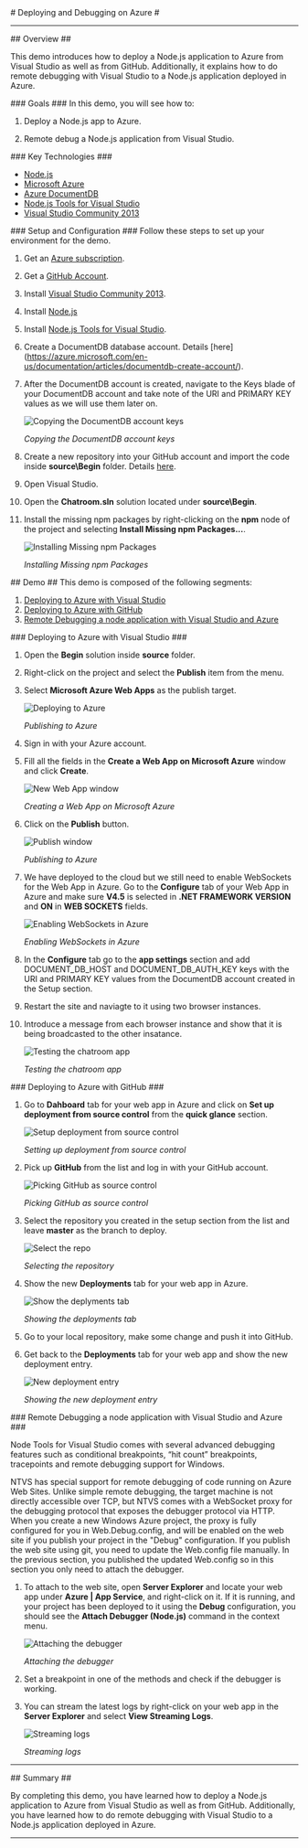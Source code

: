 ﻿<a name="title" />
# Deploying and Debugging on Azure #

---
<a name="Overview" />
## Overview ##

This demo introduces how to deploy a Node.js application to Azure from Visual Studio as well as from GitHub. Additionally, it explains how to do remote debugging with Visual Studio to a Node.js application deployed in Azure.

<a id="goals" />
### Goals ###
In this demo, you will see how to:

1. Deploy a Node.js app to Azure.

1. Remote debug a Node.js application from Visual Studio.

<a name="technologies" />
### Key Technologies ###

- [Node.js][1]
- [Microsoft Azure][2]
- [Azure DocumentDB][3]
- [Node.js Tools for Visual Studio][4]
- [Visual Studio Community 2013][5]

[1]: https://nodejs.org/
[2]: http://azure.microsoft.com/
[3]: http://azure.microsoft.com/en-us/services/documentdb/
[4]: https://www.visualstudio.com/en-us/features/node-js-vs.aspx
[5]: https://www.visualstudio.com/en-us/features/node-js-vs.aspx

<a name="Setup" />
### Setup and Configuration ###
Follow these steps to set up your environment for the demo.

1. Get an [Azure subscription](https://azure.microsoft.com/en-us/pricing/free-trial/).
1. Get a [GitHub Account](https://help.github.com/articles/signing-up-for-a-new-github-account/).
1. Install [Visual Studio Community 2013](https://go.microsoft.com/fwlink/?LinkId=517284).

1. Install [Node.js](https://nodejs.org/download/)
1. Install [Node.js Tools for Visual Studio](http://aka.ms/getntvs).
1. Create a DocumentDB database account. Details [here] (https://azure.microsoft.com/en-us/documentation/articles/documentdb-create-account/).
1. After the DocumentDB account is created, navigate to the Keys blade of your DocumentDB account and take note of the URI and PRIMARY KEY values as we will use them later on.

	![Copying the DocumentDB account keys](images/copying-the-keys.png?raw=true "Copying the DocumentDB account keys")

	_Copying the DocumentDB account keys_

1. Create a new repository into your GitHub account and import the code inside **source\Begin** folder. Details [here](https://help.github.com/articles/create-a-repo/).
1. Open Visual Studio.
1. Open the **Chatroom.sln** solution located under **source\Begin**.

1. Install the missing npm packages by right-clicking on the **npm** node of the project and selecting **Install Missing npm Packages...**.

	![Installing Missing npm Packages](Images/installing-missing-npm-packages.png?raw=true "Installing Missing npm Packages")

	_Installing Missing npm Packages_

<a name="Demo" />
## Demo ##
This demo is composed of the following segments:

1. [Deploying to Azure with Visual Studio](#segment1)
1. [Deploying to Azure with GitHub](#segment2)
1. [Remote Debugging a node application with Visual Studio and Azure](#segment3)

<a name="segment1" />
### Deploying to Azure with Visual Studio ###

1. Open the **Begin** solution inside **source** folder.
1. Right-click on the project and select the **Publish** item from the menu.
1. Select **Microsoft Azure Web Apps** as the publish target.

	![Deploying to Azure](images/deploy-to-azure.png?raw=true "Deploying to Azure")

	_Publishing to Azure_

1. Sign in with your Azure account.
1. Fill all the fields in the **Create a Web App on Microsoft Azure** window and click **Create**.

	![New Web App window](images/create-web-app-form.png?raw=true "New Web App window")

	_Creating a Web App on Microsoft Azure_

1. Click on the **Publish** button.

	![Publish window](images/publish.png?raw=true "Publish window")

	_Publishing to Azure_

1. We have deployed to the cloud but we still need to enable WebSockets for the Web App in Azure. Go to the **Configure** tab of your Web App in Azure and make sure **V4.5** is selected in **.NET FRAMEWORK VERSION** and **ON** in **WEB SOCKETS** fields.

	![Enabling WebSockets in Azure](images/enabling-websockets-in-azure.png?raw=true "Enabling WebSockets in Azure")

	_Enabling WebSockets in Azure_

1. In the **Configure** tab go to the **app settings** section and add DOCUMENT_DB_HOST and DOCUMENT_DB_AUTH_KEY keys with the URI and PRIMARY KEY values from the DocumentDB account created in the Setup section.

1. Restart the site and naviagte to it using two browser instances.

1. Introduce a message from each browser instance and show that it is being broadcasted to the other insatance.

	![Testing the chatroom app](images/chatroom.png?raw=true "Testing the chatroom app")

	_Testing the chatroom app_

<a name="segment2" />
### Deploying to Azure with GitHub ###

1. Go to **Dahboard** tab for your web app in Azure and click on **Set up deployment from source control** from the **quick glance** section.

	![Setup deployment from source control](images/setup-deployment.png?raw=true "Setup deployment from source control")

	_Setting up deployment from source control_

1. Pick up **GitHub** from the list and log in with your GitHub account. 

	![Picking GitHub as source control](images/picking-github.png?raw=true "Picking GitHub as source control")

	_Picking GitHub as source control_

1. Select the repository you created in the setup section from the list and leave **master** as the branch to deploy.

	![Select the repo](images/choose-repo.png?raw=true "Select the repo")

	_Selecting the repository_

1. Show the new **Deployments** tab for your web app in Azure.

	![Show the deplyments tab](images/deployments-tab.png?raw=true "Show the deplyments tab")

	_Showing the deployments tab_

1. Go to your local repository, make some change and push it into GitHub.
1. Get back to the **Deployments** tab for your web app and show the new deployment entry.

	![New deployment entry](images/new-deployment-entry.png?raw=true "New deployment entry")

	_Showing the new deployment entry_

<a name="segment3" />
### Remote Debugging a node application with Visual Studio and Azure ###

Node Tools for Visual Studio comes with several advanced debugging features such as conditional breakpoints, “hit count” breakpoints, tracepoints and remote debugging support for Windows.

NTVS has special support for remote debugging of code running on Azure Web Sites. Unlike simple remote debugging, the target machine is not directly accessible over TCP, but NTVS comes with a WebSocket proxy for the debugging protocol that exposes the debugger protocol via HTTP. When you create a new Windows Azure project, the proxy is fully configured for you in Web.Debug.config, and will be enabled on the web site if you publish your project in the "Debug" configuration. If you publish the web site using git, you need to update the Web.config file manually. In the previous section, you published the updated Web.config so in this section you only need to attach the debugger.

1. To attach to the web site, open **Server Explorer** and locate your web app under **Azure | App Service**, and right-click on it. If it is running, and your project has been deployed to it using the **Debug** configuration, you should see the **Attach Debugger (Node.js)** command in the context menu.

	![Attaching the debugger](images/attach-debugger.png?raw=true "Attaching the debugger")

	_Attaching the debugger_

1. Set a breakpoint in one of the methods and check if the debugger is working.
1. You can stream the latest logs by right-click on your web app in the **Server Explorer** and select **View Streaming Logs**.

	![Streaming logs](images/streaming-logs.png?raw=true "Streaming logs")

	_Streaming logs_

---

<a name="summary" />
## Summary ##

By completing this demo, you have learned how to deploy a Node.js application to Azure from Visual Studio as well as from GitHub. Additionally, you have learned how to do remote debugging with Visual Studio to a Node.js application deployed in Azure.

---
